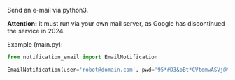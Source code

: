 Send an e-mail via python3.

**Attention:** it must run via your own mail server, as Google has discontinued the service in 2024.


Example (main.py):
```python
from notification_email import EmailNotification

EmailNotification(user='robot@domain.com', pwd='95*#D3&bBt*CVtdmwASVj@YvZu', smtp=['mail.domain.com', 25], receivers=['maxmustermann@gmail.com'], subject='Test E-Mail', body='E-Mail sent successfully.').send()
